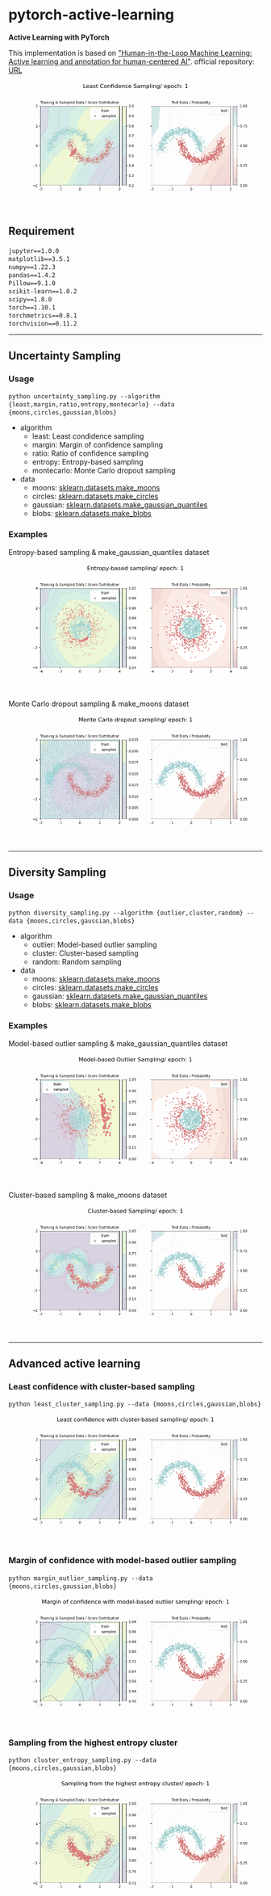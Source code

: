 # pytorch-active-learning

**Active Learning with PyTorch**

This implementation is based on ["Human-in-the-Loop Machine Learning: Active learning and annotation for human-centered AI"](https://www.manning.com/books/human-in-the-loop-machine-learning). official repository: [URL](https://github.com/rmunro/pytorch_active_learning)

![](./results/moons/least/moons_least.gif)

## Requirement

```
jupyter==1.0.0
matplotlib==3.5.1
numpy==1.22.3
pandas==1.4.2
Pillow==9.1.0
scikit-learn==1.0.2
scipy==1.8.0
torch==1.10.1
torchmetrics==0.8.1
torchvision==0.11.2
```

---

## Uncertainty Sampling

### Usage

```
python uncertainty_sampling.py --algorithm {least,margin,ratio,entropy,montecarlo} --data {moons,circles,gaussian,blobs}
```

- algorithm
  - least: Least condidence sampling
  - margin: Margin of confidence sampling
  - ratio: Ratio of confidence sampling
  - entropy: Entropy-based sampling
  - montecarlo: Monte Carlo dropout sampling
- data
  - moons: [sklearn.datasets.make_moons](https://scikit-learn.org/stable/modules/generated/sklearn.datasets.make_moons.html)
  - circles: [sklearn.datasets.make_circles](https://scikit-learn.org/stable/modules/generated/sklearn.datasets.make_circles.html)
  - gaussian: [sklearn.datasets.make_gaussian_quantiles](https://scikit-learn.org/stable/modules/generated/sklearn.datasets.make_gaussian_quantiles.html)
  - blobs: [sklearn.datasets.make_blobs](https://scikit-learn.org/stable/modules/generated/sklearn.datasets.make_blobs.html)

### Examples

Entropy-based sampling & make_gaussian_quantiles dataset

![](./results/gaussian/entropy/gaussian_entropy.gif)

Monte Carlo dropout sampling & make_moons dataset

![](./results/moons/montecarlo/moons_montecarlo.gif)

---

## Diversity Sampling

### Usage

```
python diversity_sampling.py --algorithm {outlier,cluster,random} --data {moons,circles,gaussian,blobs}
```

- algorithm
  - outlier: Model-based outlier sampling
  - cluster: Cluster-based sampling
  - random: Random sampling
- data
  - moons: [sklearn.datasets.make_moons](https://scikit-learn.org/stable/modules/generated/sklearn.datasets.make_moons.html)
  - circles: [sklearn.datasets.make_circles](https://scikit-learn.org/stable/modules/generated/sklearn.datasets.make_circles.html)
  - gaussian: [sklearn.datasets.make_gaussian_quantiles](https://scikit-learn.org/stable/modules/generated/sklearn.datasets.make_gaussian_quantiles.html)
  - blobs: [sklearn.datasets.make_blobs](https://scikit-learn.org/stable/modules/generated/sklearn.datasets.make_blobs.html)

### Examples

Model-based outlier sampling & make_gaussian_quantiles dataset

![](./results/gaussian/outlier/gaussian_outlier.gif)

Cluster-based sampling & make_moons dataset

![](./results/moons/cluster/moons_cluster.gif)

---

## Advanced active learning

### Least confidence with cluster-based sampling

```
python least_cluster_sampling.py --data {moons,circles,gaussian,blobs}
```

![](./results/moons/least_cluster/moons_least_cluster.gif)

### Margin of confidence with model-based outlier sampling

```
python margin_outlier_sampling.py --data {moons,circles,gaussian,blobs}
```

![](./results/moons/margin_outlier/moons_margin_outlier.gif)

### Sampling from the highest entropy cluster

```
python cluster_entropy_sampling.py --data {moons,circles,gaussian,blobs}
```
![](./results/moons/cluster_entropy/moons_cluster_entropy.gif)